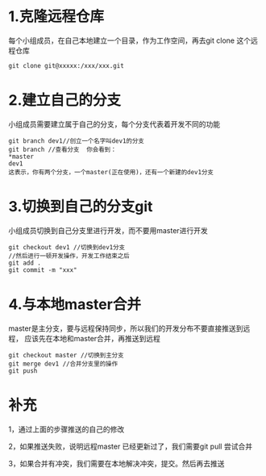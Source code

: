 # 1.克隆远程仓库

每个小组成员，在自己本地建立一个目录，作为工作空间，再去git clone 这个远程仓库

```
git clone git@xxxxx:/xxx/xxx.git
```

# 2.建立自己的分支

小组成员需要建立属于自己的分支，每个分支代表着开发不同的功能

```
git branch dev1//创立一个名字叫dev1的分支
git branch //查看分支  你会看到：
*master
dev1
这表示，你有两个分支，一个master(正在使用)，还有一个新建的dev1分支
```

# 3.切换到自己的分支git

小组成员切换到自己分支里进行开发，而不要用master进行开发

```
git checkout dev1 //切换到dev1分支
//然后进行一顿开发操作，开发工作结束之后
git add . 
git commit -m "xxx"
```

# 4.与本地master合并

master是主分支，要与远程保持同步，所以我们的开发分布不要直接推送到远程，
应该先在本地和master合并，再推送到远程

```
git checkout master //切换到主分支
git merge dev1 //合并分支里的操作
git push 
```

# 补充

1，通过上面的步骤推送的自己的修改

2，如果推送失败，说明远程master 已经更新过了，我们需要git pull 尝试合并

3，如果合并有冲突，我们需要在本地解决冲突，提交。然后再去推送

